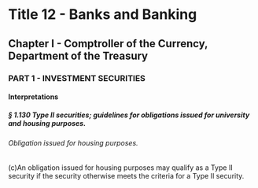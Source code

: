 
# Title 12 - Banks and Banking
## Chapter I - Comptroller of the Currency, Department of the Treasury
### PART 1 - INVESTMENT SECURITIES
#### Interpretations
##### § 1.130 Type II securities; guidelines for obligations issued for university and housing purposes.
###### Obligation issued for housing purposes.

(c)An obligation issued for housing purposes may qualify as a Type II security if the security otherwise meets the criteria for a Type II security.
